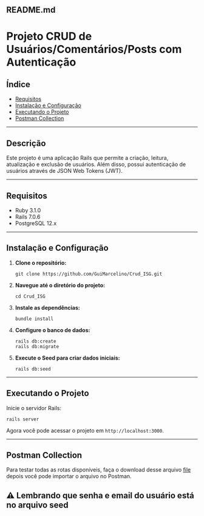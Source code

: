 README.md
---

# Projeto CRUD de Usuários/Comentários/Posts com Autenticação

## Índice

- [Requisitos](#requisitos)
- [Instalação e Configuração](#instalação-e-configuração)
- [Executando o Projeto](#executando-o-projeto)
- [Postman Collection](#postman-collection)

---

## Descrição

Este projeto é uma aplicação Rails que permite a criação, leitura, atualização e exclusão de usuários. Além disso, possui autenticação de usuários através de JSON Web Tokens (JWT).

---

## Requisitos

- Ruby 3.1.0
- Rails 7.0.6
- PostgreSQL 12.x

---

## Instalação e Configuração

1. **Clone o repositório:**

    ```
    git clone https://github.com/GuiMarcelino/Crud_ISG.git
    ```

2. **Navegue até o diretório do projeto:**

    ```
    cd Crud_ISG
    ```

3. **Instale as dependências:**

    ```
    bundle install
    ```

4. **Configure o banco de dados:**

    ```
    rails db:create
    rails db:migrate
    ```

5. **Execute o Seed para criar dados iniciais:**

    ```
    rails db:seed
    ```

---

## Executando o Projeto

Inicie o servidor Rails:

```
rails server
```

Agora você pode acessar o projeto em `http://localhost:3000`.

---

## Postman Collection

Para testar todas as rotas disponíveis, faça o download desse arquivo [file](ISG.postman_collection.json) depois você pode importar o arquivo no Postman.

⚠️ Lembrando que senha e email do usuário está no arquivo seed
---

